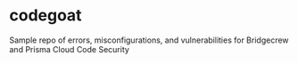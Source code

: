 # codegoat
Sample repo of errors, misconfigurations, and vulnerabilities for Bridgecrew and Prisma Cloud Code Security
